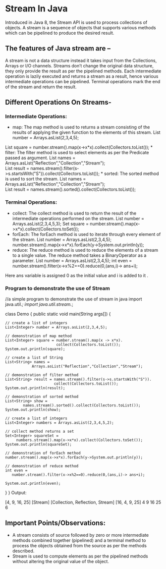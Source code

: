 # Stream In Java

Introduced in Java 8, the Stream API is used to process collections of objects. A stream is a sequence of objects that supports various methods which can be pipelined to produce the desired result.

## The features of Java stream are –

A stream is not a data structure instead it takes input from the Collections, Arrays or I/O channels.
Streams don’t change the original data structure, they only provide the result as per the pipelined methods.
Each intermediate operation is lazily executed and returns a stream as a result, hence various intermediate operations can be pipelined. Terminal operations mark the end of the stream and return the result.

## Different Operations On Streams-
### Intermediate Operations:
* map: The map method is used to returns a stream consisting of the results of applying the given function to the elements of this stream.
List number = Arrays.asList(2,3,4,5);
<div>
List square = number.stream().map(x->x*x).collect(Collectors.toList());
* filter: The filter method is used to select elements as per the Predicate passed as argument.
List names = Arrays.asList("Reflection","Collection","Stream");
<div>
List result = names.stream().filter(s->s.startsWith("S")).collect(Collectors.toList());
* sorted: The sorted method is used to sort the stream.
List names = Arrays.asList("Reflection","Collection","Stream");
<div>
List result = names.stream().sorted().collect(Collectors.toList());

### Terminal Operations:
* collect: The collect method is used to return the result of the intermediate operations performed on the stream.
List number = Arrays.asList(2,3,4,5,3);
Set square = number.stream().map(x->x*x).collect(Collectors.toSet());
* forEach: The forEach method is used to iterate through every element of the stream.
List number = Arrays.asList(2,3,4,5);
number.stream().map(x->x*x).forEach(y->System.out.println(y));
* reduce: The reduce method is used to reduce the elements of a stream to a single value.
The reduce method takes a BinaryOperator as a parameter.
List number = Arrays.asList(2,3,4,5);
int even = number.stream().filter(x->x%2==0).reduce(0,(ans,i)-> ans+i);

Here ans variable is assigned 0 as the initial value and i is added to it .

### Program to demonstrate the use of Stream
//a simple program to demonstrate the use of stream in java
import java.util.*;
import java.util.stream.*;
  
class Demo
{
  public static void main(String args[])
  {
  
    // create a list of integers
    List<Integer> number = Arrays.asList(2,3,4,5);
  
    // demonstration of map method
    List<Integer> square = number.stream().map(x -> x*x).
                           collect(Collectors.toList());
    System.out.println(square);
  
    // create a list of String
    List<String> names =
                Arrays.asList("Reflection","Collection","Stream");
  
    // demonstration of filter method
    List<String> result = names.stream().filter(s->s.startsWith("S")).
                          collect(Collectors.toList());
    System.out.println(result);
  
    // demonstration of sorted method
    List<String> show =
            names.stream().sorted().collect(Collectors.toList());
    System.out.println(show);
  
    // create a list of integers
    List<Integer> numbers = Arrays.asList(2,3,4,5,2);
  
    // collect method returns a set
    Set<Integer> squareSet =
         numbers.stream().map(x->x*x).collect(Collectors.toSet());
    System.out.println(squareSet);
  
    // demonstration of forEach method
    number.stream().map(x->x*x).forEach(y->System.out.println(y));
  
    // demonstration of reduce method
    int even =
       number.stream().filter(x->x%2==0).reduce(0,(ans,i)-> ans+i);
  
    System.out.println(even);
  }
}
Output:

[4, 9, 16, 25]
[Stream]
[Collection, Reflection, Stream]
[16, 4, 9, 25]
4
9
16
25
6

## Important Points/Observations:

* A stream consists of source followed by zero or more intermediate methods combined together (pipelined) and a terminal method to process the objects obtained from the source as per the methods described.
* Stream is used to compute elements as per the pipelined methods without altering the original value of the object.

